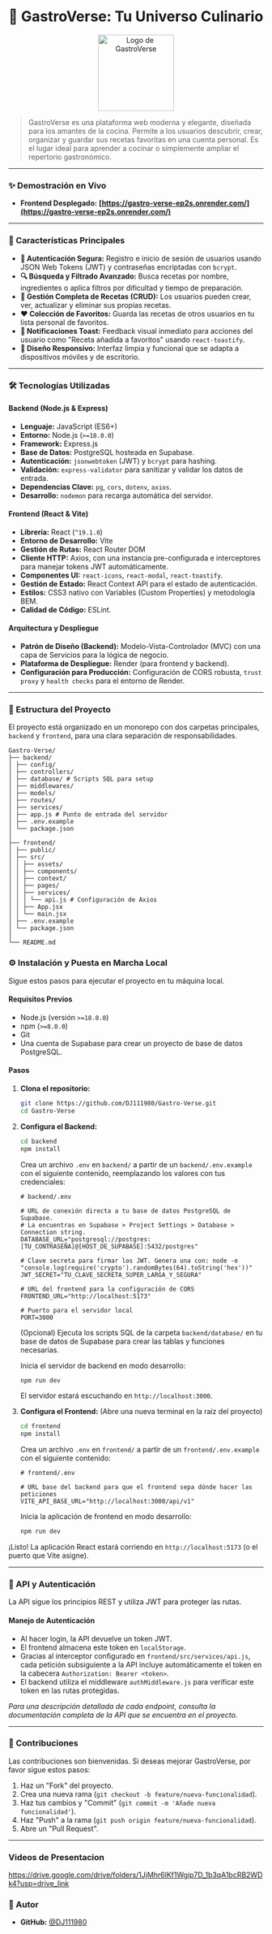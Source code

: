 # 🍳 GastroVerse: Tu Universo Culinario

<p align="center">
  <img src="https://gastro-verse-ep2s.onrender.com/assets/logo-B0eIY0a4.png" alt="Logo de GastroVerse" width="150"/>
</p>

> GastroVerse es una plataforma web moderna y elegante, diseñada para los amantes de la cocina. Permite a los usuarios descubrir, crear, organizar y guardar sus recetas favoritas en una cuenta personal. Es el lugar ideal para aprender a cocinar o simplemente ampliar el repertorio gastronómico.

---

### ✨ Demostración en Vivo

*   **Frontend Desplegado:** **[https://gastro-verse-ep2s.onrender.com/](https://gastro-verse-ep2s.onrender.com/)**

---

### 🌟 Características Principales

*   **👤 Autenticación Segura:** Registro e inicio de sesión de usuarios usando JSON Web Tokens (JWT) y contraseñas encriptadas con `bcrypt`.
*   **🔍 Búsqueda y Filtrado Avanzado:** Busca recetas por nombre, ingredientes o aplica filtros por dificultad y tiempo de preparación.
*   **📖 Gestión Completa de Recetas (CRUD):** Los usuarios pueden crear, ver, actualizar y eliminar sus propias recetas.
*   **❤️ Colección de Favoritos:** Guarda las recetas de otros usuarios en tu lista personal de favoritos.
*   **🚀 Notificaciones Toast:** Feedback visual inmediato para acciones del usuario como "Receta añadida a favoritos" usando `react-toastify`.
*   **🎨 Diseño Responsivo:** Interfaz limpia y funcional que se adapta a dispositivos móviles y de escritorio.

---

### 🛠️ Tecnologías Utilizadas

#### **Backend (Node.js & Express)**
*   **Lenguaje:** JavaScript (ES6+)
*   **Entorno:** Node.js (`>=18.0.0`)
*   **Framework:** Express.js
*   **Base de Datos:** PostgreSQL hosteada en Supabase.
*   **Autenticación:** `jsonwebtoken` (JWT) y `bcrypt` para hashing.
*   **Validación:** `express-validator` para sanitizar y validar los datos de entrada.
*   **Dependencias Clave:** `pg`, `cors`, `dotenv`, `axios`.
*   **Desarrollo:** `nodemon` para recarga automática del servidor.

#### **Frontend (React & Vite)**
*   **Librería:** React (`^19.1.0`)
*   **Entorno de Desarrollo:** Vite
*   **Gestión de Rutas:** React Router DOM
*   **Cliente HTTP:** Axios, con una instancia pre-configurada e interceptores para manejar tokens JWT automáticamente.
*   **Componentes UI:** `react-icons`, `react-modal`, `react-toastify`.
*   **Gestión de Estado:** React Context API para el estado de autenticación.
*   **Estilos:** CSS3 nativo con Variables (Custom Properties) y metodología BEM.
*   **Calidad de Código:** ESLint.

#### **Arquitectura y Despliegue**
*   **Patrón de Diseño (Backend):** Modelo-Vista-Controlador (MVC) con una capa de Servicios para la lógica de negocio.
*   **Plataforma de Despliegue:** Render (para frontend y backend).
*   **Configuración para Producción:** Configuración de CORS robusta, `trust proxy` y `health checks` para el entorno de Render.

---

### 📂 Estructura del Proyecto

El proyecto está organizado en un monorepo con dos carpetas principales, `backend` y `frontend`, para una clara separación de responsabilidades.

```
Gastro-Verse/
├── backend/
│ ├── config/
│ ├── controllers/
│ ├── database/ # Scripts SQL para setup
│ ├── middlewares/
│ ├── models/
│ ├── routes/
│ ├── services/
│ ├── app.js # Punto de entrada del servidor
│ ├── .env.example
│ └── package.json
│
├── frontend/
│ ├── public/
│ ├── src/
│ │ ├── assets/
│ │ ├── components/
│ │ ├── context/
│ │ ├── pages/
│ │ ├── services/
│ │ │ └── api.js # Configuración de Axios
│ │ ├── App.jsx
│ │ └── main.jsx
│ ├── .env.example
│ └── package.json
│
└── README.md
```

### ⚙️ Instalación y Puesta en Marcha Local

Sigue estos pasos para ejecutar el proyecto en tu máquina local.

#### **Requisitos Previos**
*   Node.js (versión `>=18.0.0`)
*   npm (`>=8.0.0`)
*   Git
*   Una cuenta de Supabase para crear un proyecto de base de datos PostgreSQL.

#### **Pasos**

1.  **Clona el repositorio:**
    ```bash
    git clone https://github.com/DJ111980/Gastro-Verse.git
    cd Gastro-Verse
    ```

2.  **Configura el Backend:**
    ```bash
    cd backend
    npm install
    ```
    Crea un archivo `.env` en `backend/` a partir de un `backend/.env.example` con el siguiente contenido, reemplazando los valores con tus credenciales:
    ```env
    # backend/.env
    
    # URL de conexión directa a tu base de datos PostgreSQL de Supabase.
    # La encuentras en Supabase > Project Settings > Database > Connection string.
    DATABASE_URL="postgresql://postgres:[TU_CONTRASEÑA]@[HOST_DE_SUPABASE]:5432/postgres"

    # Clave secreta para firmar los JWT. Genera una con: node -e "console.log(require('crypto').randomBytes(64).toString('hex'))"
    JWT_SECRET="TU_CLAVE_SECRETA_SUPER_LARGA_Y_SEGURA"

    # URL del frontend para la configuración de CORS
    FRONTEND_URL="http://localhost:5173"

    # Puerto para el servidor local
    PORT=3000
    ```
    (Opcional) Ejecuta los scripts SQL de la carpeta `backend/database/` en tu base de datos de Supabase para crear las tablas y funciones necesarias.

    Inicia el servidor de backend en modo desarrollo:
    ```bash
    npm run dev
    ```
    El servidor estará escuchando en `http://localhost:3000`.

3.  **Configura el Frontend:**
    (Abre una nueva terminal en la raíz del proyecto)
    ```bash
    cd frontend
    npm install
    ```
    Crea un archivo `.env` en `frontend/` a partir de un `frontend/.env.example` con el siguiente contenido:
    ```env
    # frontend/.env
    
    # URL base del backend para que el frontend sepa dónde hacer las peticiones
    VITE_API_BASE_URL="http://localhost:3000/api/v1"
    ```
    Inicia la aplicación de frontend en modo desarrollo:
    ```bash
    npm run dev
    ```

¡Listo! La aplicación React estará corriendo en `http://localhost:5173` (o el puerto que Vite asigne).

---

### 📄 API y Autenticación

La API sigue los principios REST y utiliza JWT para proteger las rutas.

#### Manejo de Autenticación
*   Al hacer login, la API devuelve un token JWT.
*   El frontend almacena este token en `localStorage`.
*   Gracias al interceptor configurado en `frontend/src/services/api.js`, cada petición subsiguiente a la API incluye automáticamente el token en la cabecera `Authorization: Bearer <token>`.
*   El backend utiliza el middleware `authMiddleware.js` para verificar este token en las rutas protegidas.

*Para una descripción detallada de cada endpoint, consulta la documentación completa de la API que se encuentra en el proyecto.*

---

### 🤝 Contribuciones

Las contribuciones son bienvenidas. Si deseas mejorar GastroVerse, por favor sigue estos pasos:
1.  Haz un "Fork" del proyecto.
2.  Crea una nueva rama (`git checkout -b feature/nueva-funcionalidad`).
3.  Haz tus cambios y "Commit" (`git commit -m 'Añade nueva funcionalidad'`).
4.  Haz "Push" a la rama (`git push origin feature/nueva-funcionalidad`).
5.  Abre un "Pull Request".

---
### Videos de Presentacion 
https://drive.google.com/drive/folders/1JjMhr6lKf1Wgip7D_1b3qA1bcRB2WDk4?usp=drive_link

### 👤 Autor

*   **GitHub:** [@DJ111980](https://github.com/DJ111980)
